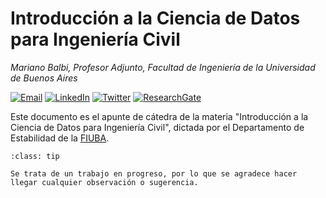# Introducción a la Ciencia de Datos para Ingeniería Civil

*Mariano Balbi, Profesor Adjunto, Facultad de Ingeniería de la Universidad de Buenos Aires*

[![Email](https://img.shields.io/badge/Email-D14836?style=for-the-badge&logo=gmail&logoColor=white)](mailto:mabalbi@fi.uba.ar)
[![LinkedIn](https://img.shields.io/badge/LinkedIn-0A66C2?style=for-the-badge&logo=linkedin&logoColor=white)](https://www.linkedin.com/in/mariano-balbi-73525b62/)
[![Twitter](https://img.shields.io/badge/Twitter-1DA1F2?style=for-the-badge&logo=twitter&logoColor=white)](https://x.com/MarianoBalbi_)
[![ResearchGate](https://img.shields.io/badge/ResearchGate-00CCBB?style=for-the-badge&logo=researchgate&logoColor=white)](https://www.researchgate.net/profile/Mariano-Balbi?ev=hdr_xprf)


Este documento es el apunte de cátedra de la materia "Introducción a la Ciencia de Datos para Ingeniería Civil", dictada por el Departamento de Estabilidad de la <a href="https://fi.uba.ar" target="_blank" rel="noopener noreferrer">FIUBA</a>.

```{admonition} Aviso
:class: tip

Se trata de un trabajo en progreso, por lo que se agradece hacer llegar cualquier observación o sugerencia.
```

